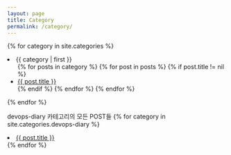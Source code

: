 ```yaml
---
layout: page
title: Category
permalink: /category/
---
```


{% for category in site.categories %}
<li><a name="{{ category | first }}">{{ category | first }}</a>
  <ul>
  {% for posts in category %}
    {% for post in posts %}
      {% if post.title != nil %}
        <li><a href="{{ post.url }}">{{ post.title }}</a></li>
      {% endif %}
    {% endfor %}
  {% endfor %}
  </ul>
</li>
{% endfor %}

devops-diary 카테고리의 모든 POST들
{% for category in site.categories.devops-diary %}
<li><a href="{{ post.url }}">{{ post.title }}</a></li>
{% endfor %}
